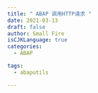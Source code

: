 ```yaml
---
title: " ABAP 调用HTTP请求 "
date: 2021-03-13
draft: false
author: Small Fire
isCJKLanguage: true
categories: 
  - ABAP

tags: 
  - abaputils

---
```


